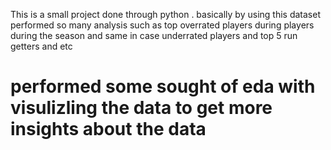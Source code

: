 This is a small project done through python . basically by using this dataset performed so many analysis such as top overrated players during players during the season and same in case underrated players and top 5 run getters and etc  

# performed some sought of eda with visulizling the data to get more insights about the data

